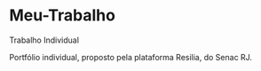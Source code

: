 # Meu-Trabalho
Trabalho Individual

Portfólio individual, proposto pela plataforma Resilia, do Senac RJ.
